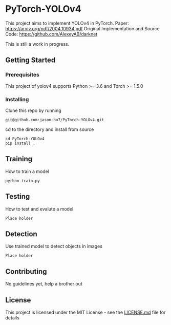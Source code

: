 # PyTorch-YOLOv4

This project aims to implement YOLOv4 in PyTorch.
Paper: https://arxiv.org/pdf/2004.10934.pdf
Original Implementation and Source Code: https://github.com/AlexeyAB/darknet

This is still a work in progress.

## Getting Started


### Prerequisites

This project of yolov4 supports Python >= 3.6 and Torch >= 1.5.0

### Installing

Clone this repo by running

```
git@github.com:jason-hu7/PyTorch-YOLOv4.git
```

cd to the directory and install from source

```
cd PyTorch-YOLOv4
pip install .
```


## Training

How to train a model

```
python train.py
```

## Testing

How to test and evalute a model

```
Place holder
```

## Detection

Use trained model to detect objects in images

```
Place holder
```

## Contributing

No guidelines yet, help a brother out

## License

This project is licensed under the MIT License - see the [LICENSE.md](https://github.com/jason-hu7/PyTorch-YOLOv4/blob/master/LICENSE) file for details
